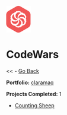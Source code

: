 ![Codewars Icon](codewars.svg)
# CodeWars

<< - [Go Back](../README.md)

**Portfolio:** [claramaq](https://www.codewars.com/users/claramaq)

**Projects Completed:** 1

- [Counting Sheep](counting-sheep.js)